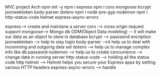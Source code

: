 MVC project Arch
npm init -y
npm i express 
npm i cors mongoose bcrypt jsonwebtoken body-parser dotenv
npm i node-pre-gyp nodemon
npm i http-status-code helmet express-async-errors

express--> create and maintane  a server
cors --> cross origin request support
mongoose--> Mongo db ODM(Object Data modeling) -- it will make our data as an object to store in database
bcrypt --> password encription
jsonwebtoken --> help to stay login
body-parser -->it help us to deal with incomming and outgoing data set
dotenv --> help us to manage complex info like db password
nodemon --> help us to create concurrence --> change data in running server
http-status-code --> holding all the status code http
helmet --> Helmet helps you secure your Express apps by setting various HTTP headers
express-async-errors --> handle